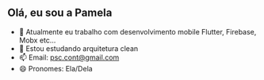 ## Olá, eu sou a Pamela


- 🔭 Atualmente eu trabalho com desenvolvimento mobile Flutter, Firebase, Mobx etc...
- 🌱 Estou estudando arquitetura clean
- 📫 Email: psc.cont@gmail.com
- 😄 Pronomes: Ela/Dela



